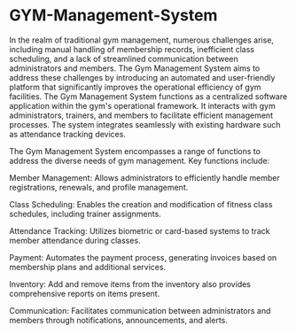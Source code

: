 # GYM-Management-System
In the realm of traditional gym management, numerous challenges arise, including manual handling of membership records, inefficient class scheduling, and a lack of streamlined
communication between administrators and members. The Gym Management System aims to address these challenges by introducing an automated and user-friendly platform that 
significantly improves the operational efficiency of gym facilities.
The Gym Management System functions as a centralized software application within the gym's operational framework. It interacts with gym administrators, trainers, and members 
to facilitate efficient management processes. The system integrates seamlessly with existing hardware such as attendance tracking devices.

The Gym Management System encompasses a range of functions to address the diverse needs of gym management. Key functions include:

Member Management: Allows administrators to efficiently handle member registrations, renewals, and profile management.

Class Scheduling: Enables the creation and modification of fitness class schedules, including trainer assignments.

Attendance Tracking: Utilizes biometric or card-based systems to track member attendance during classes.

Payment: Automates the payment process, generating invoices based on membership plans and additional services.

Inventory: Add and remove items from the inventory also provides comprehensive reports on items present.

Communication: Facilitates communication between administrators and members through notifications, announcements, and alerts.
